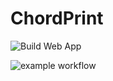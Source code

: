 # ChordPrint

![Build Web App](https://github.com/alexousky/ChordPrint/workflows/Build%20Web%20App/badge.svg)

![example workflow](https://github.com/alexousky/ChordPrint/workflows/dotnet.yml/badge.svg)

